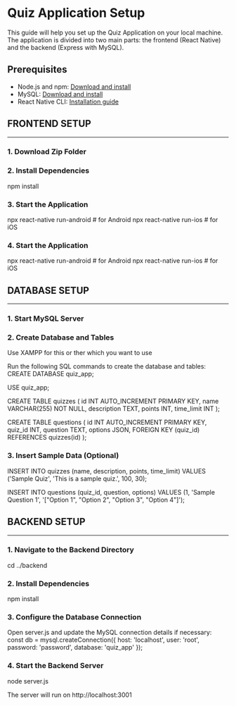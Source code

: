 # Quiz Application Setup

This guide will help you set up the Quiz Application on your local machine. The application is divided into two main parts: the frontend (React Native) and the backend (Express with MySQL).

## Prerequisites

- Node.js and npm: [Download and install](https://nodejs.org/)
- MySQL: [Download and install](https://www.mysql.com/downloads/)
- React Native CLI: [Installation guide](https://reactnative.dev/docs/environment-setup)

>>>>>>>>>>>>>>>>>>>>>>>>>>>>>>>>>>>>>>>>>>>>>>>>>>>>>>>>

## FRONTEND SETUP
___________________

### 1. Download Zip Folder

### 2. Install Dependencies
npm install

### 3. Start the Application
npx react-native run-android # for Android
npx react-native run-ios # for iOS

### 4. Start the Application

npx react-native run-android # for Android
npx react-native run-ios # for iOS


>>>>>>>>>>>>>>>>>>>>>>>>>>>>>>>>>>>>>>>>>>>>>>>>>>>>>>>>>>>>

## DATABASE SETUP
__________________

### 1. Start MySQL Server
### 2. Create Database and Tables
Use XAMPP for this or ther which you want to use

Run the following SQL commands to create the database and tables:
CREATE DATABASE quiz_app;

USE quiz_app;

CREATE TABLE quizzes (
    id INT AUTO_INCREMENT PRIMARY KEY,
    name VARCHAR(255) NOT NULL,
    description TEXT,
    points INT,
    time_limit INT
);

CREATE TABLE questions (
    id INT AUTO_INCREMENT PRIMARY KEY,
    quiz_id INT,
    question TEXT,
    options JSON,
    FOREIGN KEY (quiz_id) REFERENCES quizzes(id)
);

### 3. Insert Sample Data (Optional)
INSERT INTO quizzes (name, description, points, time_limit) VALUES 
('Sample Quiz', 'This is a sample quiz.', 100, 30);

INSERT INTO questions (quiz_id, question, options) VALUES 
(1, 'Sample Question 1', '["Option 1", "Option 2", "Option 3", "Option 4"]');


>>>>>>>>>>>>>>>>>>>>>>>>>>>>>>>>>>>>>>>>>>>>>>>>>>>>>>>>>>>>>>>>>>>>

## BACKEND SETUP
_________________

### 1.  Navigate to the Backend Directory
cd ../backend

### 2. Install Dependencies
npm install


### 3. Configure the Database Connection
Open server.js and update the MySQL connection details if necessary:
const db = mysql.createConnection({
    host: 'localhost',
    user: 'root',
    password: 'password',
    database: 'quiz_app'
});

### 4. Start the Backend Server
node server.js


The server will run on http://localhost:3001
